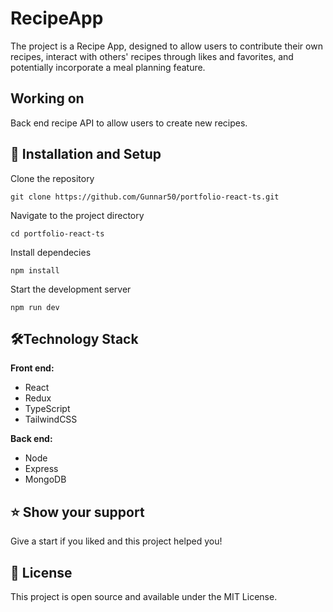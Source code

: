 # RecipeApp

The project is a Recipe App, designed to allow users to contribute their own recipes, interact with others' recipes through likes and favorites, and potentially incorporate a meal planning feature.

## Working on

Back end recipe API to allow users to create new recipes.

## 🔧 Installation and Setup

Clone the repository

```
git clone https://github.com/Gunnar50/portfolio-react-ts.git
```

Navigate to the project directory

```
cd portfolio-react-ts
```

Install dependecies

```
npm install
```
 
Start the development server

```
npm run dev
```

## 🛠️Technology Stack

**Front end:**

- React
- Redux
- TypeScript
- TailwindCSS

**Back end:**

- Node
- Express
- MongoDB

## ⭐️ Show your support

Give a start if you liked and this project helped you!

## 📝 License

This project is open source and available under the MIT License.
